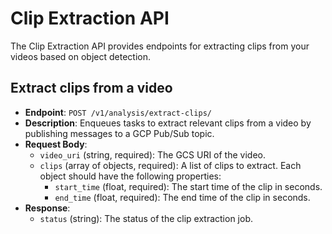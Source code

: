 # Clip Extraction API

The Clip Extraction API provides endpoints for extracting clips from your videos based on object detection.

## Extract clips from a video

-   **Endpoint**: `POST /v1/analysis/extract-clips/`
-   **Description**: Enqueues tasks to extract relevant clips from a video by publishing messages to a GCP Pub/Sub topic.
-   **Request Body**:
    -   `video_uri` (string, required): The GCS URI of the video.
    -   `clips` (array of objects, required): A list of clips to extract. Each object should have the following properties:
        -   `start_time` (float, required): The start time of the clip in seconds.
        -   `end_time` (float, required): The end time of the clip in seconds.
-   **Response**:
    -   `status` (string): The status of the clip extraction job.